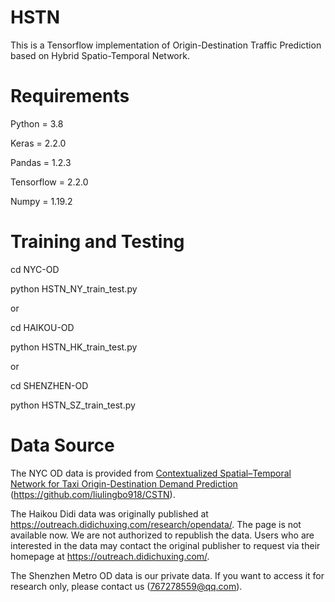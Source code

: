 # HSTN
This is a Tensorflow implementation of Origin-Destination Traffic Prediction based on Hybrid Spatio-Temporal Network.

# Requirements
Python = 3.8

Keras = 2.2.0

Pandas = 1.2.3

Tensorflow = 2.2.0

Numpy = 1.19.2

# Training and Testing
cd NYC-OD

python HSTN_NY_train_test.py

or

cd HAIKOU-OD

python HSTN_HK_train_test.py

or

cd SHENZHEN-OD

python HSTN_SZ_train_test.py

# Data Source
The NYC OD data is provided from [Contextualized Spatial–Temporal Network for Taxi Origin-Destination Demand Prediction](https://ieeexplore.ieee.org/abstract/document/8720246) (https://github.com/liulingbo918/CSTN).

The Haikou Didi data was originally published at https://outreach.didichuxing.com/research/opendata/. The page is not available now. We are not authorized to republish the data. Users who are interested in the data may contact the original publisher to request via their homepage at https://outreach.didichuxing.com/.

The Shenzhen Metro OD data is our private data. If you want to access it for research only, please contact us (767278559@qq.com).
